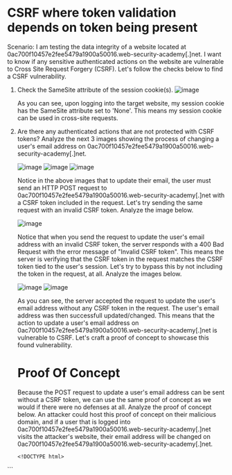 <h1>CSRF where token validation depends on token being present</h1>

Scenario: I am testing the data integrity of a website located at 0ac700f10457e2fee5479a1900a50016.web-security-academy[.]net. I want to know if any
sensitive authenticated actions on the website are vulnerable to Cross Site Request Forgery (CSRF). Let's follow the checks below to find a CSRF 
vulnerability.

1. Check the SameSite attribute of the session cookie(s).
![image](https://github.com/user-attachments/assets/015dd21e-afb2-46a7-9202-60dcc09489b4)

   As you can see, upon logging into the target website, my session cookie has the SameSite attribute set to 'None'. This means my session cookie
   can be used in cross-site requests.

2. Are there any authenticated actions that are not protected with CSRF tokens? Analyze the next 3 images showing the process of changing a user's email
   address on 0ac700f10457e2fee5479a1900a50016.web-security-academy[.]net.

   ![image](https://github.com/user-attachments/assets/bd63943e-9045-48d5-bb6b-f23bee160603)
   ![image](https://github.com/user-attachments/assets/8cf3464b-2464-4e8c-a9c1-e378b9ebbfb2)
   ![image](https://github.com/user-attachments/assets/bef1acbd-e12e-4cda-9448-87cf9fadafa9)

   Notice in the above images that to update their email, the user must send an HTTP POST request to 0ac700f10457e2fee5479a1900a50016.web-security-academy[.]net
   with a CSRF token included in the request. Let's try sending the same request with an invalid CSRF token. Analyze the image below.

   ![image](https://github.com/user-attachments/assets/d8e00be7-1196-40fc-a8f9-0e712577e764)

   Notice that when you send the request to update the user's email address with an invalid CSRF token, the server responds with a 400 Bad Request with the
   error message of "Invalid CSRF token". This means the server is verifying that the CSRF token in the request matches the CSRF token tied to the
   user's session. Let's try to bypass this by not including the token in the request, at all. Analyze the images below.

   ![image](https://github.com/user-attachments/assets/8c68ea6a-4c66-4595-a52a-6d11af870a74)
   ![image](https://github.com/user-attachments/assets/145d2d85-effb-4013-9a15-2db283552c7c)

   As you can see, the server accepted the request to update the user's email address without any CSRF token in the request. The user's email address was then
   successfull updated/changed. This means that the action to update a user's email address on 0ac700f10457e2fee5479a1900a50016.web-security-academy[.]net
   is vulnerable to CSRF. Let's craft a proof of concept to showcase this found vulnerability.

   <h1>Proof Of Concept</h1>

   Because the POST request to update a user's email address can be sent without a CSRF token, we can use the same proof of concept as we would if there were
   no defenses at all. Analyze the proof of concept below. An attacker could host this proof of concept on their malicious domain, and if a user that is logged
   into 0ac700f10457e2fee5479a1900a50016.web-security-academy[.]net visits the attacker's website, their email address will be changed on
   0ac700f10457e2fee5479a1900a50016.web-security-academy[.]net.

   ```
   <!DOCTYPE html>
<html>
<body>
      <form action="https://0ac700f10457e2fee5479a1900a50016.web-security-academy.net/my-account/change-email" method="POST">
        <input type="hidden" name="email" value="yougothacked@evil-user.net">
      </form>
    <script>
        document.forms[0].submit();
    </script>
</body>
</html>
   ```

